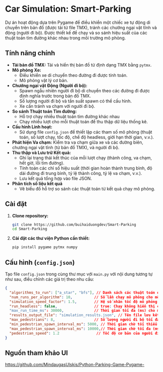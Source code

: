# Car Simulation: Smart-Parking

Dự án hoạt động dựa trên Pygame để điều khiển một chiếc xe tự động di chuyển trên bản đồ (được tải từ file TMX), tránh các chướng ngại vật tĩnh và động (người đi bộ). Được thiết kế để chạy và so sánh hiệu suất của các thuật toán tìm đường khác nhau trong môi trường mô phỏng.

## Tính năng chính

*   **Tải bản đồ TMX:** Tải và hiển thị bản đồ từ định dạng TMX bằng `pytmx`.
*   **Mô phỏng Xe:**
    *   Điều khiển xe di chuyển theo đường đi được tính toán.
    *   Mô phỏng vật lý cơ bản.
*   **Chướng ngại vật Động (Người đi bộ):**
    *   Spawn ngẫu nhiên người đi bộ di chuyển theo các đường đi được định nghĩa trước trong bản đồ TMX.
    *   Số lượng người đi bộ và tần suất spawn có thể cấu hình.
    *   Xe cần tránh va chạm với người đi bộ.
*   **So sánh Thuật toán Tìm đường:**
    *   Hỗ trợ chạy nhiều thuật toán tìm đường khác nhau
    *   Chạy nhiều lượt cho mỗi thuật toán để thu thập dữ liệu thống kê.
*   **Cấu hình Linh hoạt:**
    *   Sử dụng file `config.json` để thiết lập các tham số mô phỏng (thuật toán, số lượt chạy, tốc độ, chế độ headless, giới hạn thời gian, v.v.).
*   **Phát hiện Va chạm:** Kiểm tra va chạm giữa xe và các đường biên, chướng ngại vật tĩnh (từ bản đồ TMX), và người đi bộ.
*   **Thu thập và Lưu trữ Kết quả:**
    *   Ghi lại trạng thái kết thúc của mỗi lượt chạy (thành công, va chạm, hết giờ, lỗi tìm đường).
    *   Tính toán các chỉ số hiệu suất (thời gian hoàn thành trung bình, độ dài đường đi trung bình, tỷ lệ thành công, tỷ lệ va chạm, v.v.).
    *   Lưu kết quả tổng hợp vào file JSON.
*   **Phân tích số liệu kết quả**
    *   Vẽ biểu đồ hỗ trợ so sánh các thuật toán từ kết quả chạy mô phỏng.
## Cài đặt

1.  **Clone repository:**
    ```bash
    git clone https://github.com/buihaiduongdev/Smart-Parking
    cd Smart-Parking
    ```

2.  **Cài đặt các thư viện Python cần thiết:**
    ```bash
    pip install pygame pytmx numpy
    ```

## Cấu hình (`config.json`)

Tạo file `config.json` trong cùng thư mục với `main.py` với nội dung tương tự như sau, điều chỉnh các giá trị theo nhu cầu:

```json
{
  "algorithms_to_run": ["a_star", "bfs"], // Danh sách các thuật toán để chạy (tên phải khớp với hàm trong pathfinding_algorithms.py)
  "num_runs_per_algorithm": 10,          // Số lần chạy mô phỏng cho mỗi thuật toán
  "simulation_speed_factor": 1.5,        // Hệ số nhân tốc độ mô phỏng (1.0 là bình thường)
  "run_headless": false,                 // true: Chạy không hiển thị cửa sổ; false: Hiển thị cửa sổ Pygame
  "max_run_time_ms": 30000,              // Thời gian tối đa (ms) cho một lượt chạy trước khi bị tính là timeout
  "results_output_file": "simulation_results.json", // Tên file lưu kết quả
  "max_pedestrians": 8,                  // Số lượng người đi bộ tối đa trên bản đồ cùng lúc
  "min_pedestrian_spawn_interval_ms": 5000, // Thời gian chờ tối thiểu (ms) giữa các lần spawn người đi bộ
  "max_pedestrian_spawn_interval_ms": 10000,// Thời gian chờ tối đa (ms) giữa các lần spawn người đi bộ
  "pedestrian_speed": 1.2                 // Tốc độ cơ bản của người đi bộ (sẽ được nhân với simulation_speed_factor)
}
```

## Nguồn tham khảo UI
https://github.com/MindaugasUlskis/Python-Parking-Game-Pygame-
